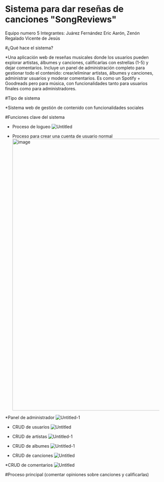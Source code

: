 # Sistema para dar reseñas de canciones "SongReviews"
Equipo numero 5
Integrantes: Juárez Fernández Eric Aarón, Zenón Regalado Vicente de Jesús

#¿Qué hace el sistema?

*Una aplicación web de reseñas musicales donde los usuarios pueden explorar artistas, álbumes y canciones, calificarlas con estrellas (1-5) y dejar comentarios. Incluye un panel de administración completo para gestionar todo el contenido: crear/eliminar artistas, álbumes y canciones, administrar usuarios y moderar comentarios. Es como un Spotify + Goodreads pero para música, con funcionalidades tanto para usuarios finales como para administradores.


#Tipo de sistema

*Sistema web de gestión de contenido con funcionalidades sociales

#Funciones clave del sistema 
* Proceso de logueo
  ![Untitled](https://github.com/user-attachments/assets/92e67420-e213-4357-ab2a-f5a77e359a23)

* Proceso para crear una cuenta de usuario normal
  <img width="1919" height="886" alt="image" src="https://github.com/user-attachments/assets/23416ffc-b67a-4f93-9d79-014704edbc93" />

*Panel de administrador
![Untitled-1](https://github.com/user-attachments/assets/599bf0b7-d2a0-4692-bd71-5e4143e39d3b)

* CRUD de usuarios
  ![Untitled](https://github.com/user-attachments/assets/05b6f406-b5b2-458b-a095-5002c2c8dc5c)

* CRUD de artistas
  ![Untitled-1](https://github.com/user-attachments/assets/284021df-6d70-4daa-9ccf-165b2e187989)

  
* CRUD de albumes
  ![Untitled-1](https://github.com/user-attachments/assets/c96e26fe-c39e-4698-b13e-7d21f74364b9)

* CRUD de canciones
![Untitled](https://github.com/user-attachments/assets/23c2d01e-a315-468a-80ec-a1e0577fb3f7)

*CRUD de comentarios
![Untitled](https://github.com/user-attachments/assets/6b173fda-2db9-4be9-bbdd-1bfecf9809f3)



#Proceso principal (comentar opiniones sobre canciones y calificarlas)

